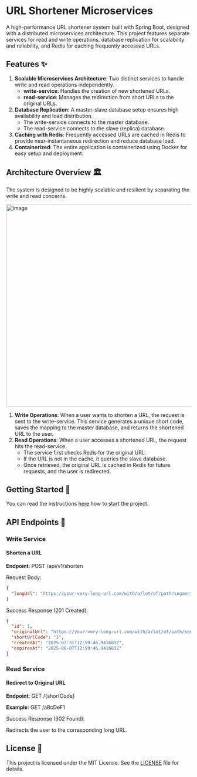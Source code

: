 # URL Shortener Microservices

A high-performance URL shortener system built with Spring Boot, designed with a distributed microservices architecture.
This project features separate services for read and write operations, database replication for scalability and
reliability, and Redis for caching frequently accessed URLs.

## Features ✨

1. **Scalable Microservices Architecture**: Two distinct services to handle write and read operations independently.
    - **write-service**: Handles the creation of new shortened URLs.
    - **read-service**: Manages the redirection from short URLs to the original URLs.
1. **Database Replication**: A master-slave database setup ensures high availability and load distribution.
    - The write-service connects to the master database.
    - The read-service connects to the slave (replica) database.
1. **Caching with Redis**: Frequently accessed URLs are cached in Redis to provide near-instantaneous redirection and
   reduce database load.
1. **Containerized**: The entire application is containerized using Docker for easy setup and deployment.

## Architecture Overview 🏛️

The system is designed to be highly scalable and resilient by separating the write and read concerns.

<img width="1112" height="552" alt="image" src="https://github.com/user-attachments/assets/1d276822-74b7-4baf-b622-3436febc8b4e" />

1. **Write Operations**: When a user wants to shorten a URL, the request is sent to the write-service. This service
   generates a unique short code, saves the mapping to the master database, and returns the shortened URL to the user.
1. **Read Operations**: When a user accesses a shortened URL, the request hits the read-service.
    - The service first checks Redis for the original URL.
    - If the URL is not in the cache, it queries the slave database.
    - Once retrieved, the original URL is cached in Redis for future requests, and the user is redirected.

## Getting Started 🚀

You can read the
instructions [here](https://github.com/eugen-vashkevich/URL-Shortener/blob/main/CONTRIBUTING.md#how-to-run-project-locally)
how to start the project.

## API Endpoints 📖

### Write Service

#### Shorten a URL

**Endpoint**: POST /api/v1/shorten

Request Body:

```json
{
  "longUrl": "https://your-very-long-url.com/with/a/lot/of/path/segments"
}
```

Success Response (201 Created):

```json
{
  "id": 1,
  "originalUrl": "https://your-very-long-url.com/with/a/lot/of/path/segments",
  "shortUrlCode": "1",
  "createdAt": "2025-07-31T12:59:46.941683Z",
  "expiresAt": "2025-08-07T12:59:46.941683Z"
}
```

### Read Service

#### Redirect to Original URL

**Endpoint**: GET /{shortCode}

**Example**: GET /aBcDeF1

Success Response (302 Found):

Redirects the user to the corresponding long URL.

## License 📄

This project is licensed under the MIT License. See
the [LICENSE](https://github.com/eugen-vashkevich/URL-Shortener/blob/30-add-readme-file/LICENSE) file for details.
